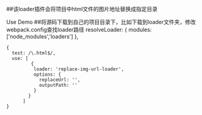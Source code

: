 ##该loader插件会将项目中html文件的图片地址替换成指定目录

Use Demo
##将源码下载到自己的项目目录下，比如下载到loader文件夹，修改webpack.config查找loader路径
resolveLoader: {
  modules: ['node_modules','loaders']
},

``` 在webpack.config配置文件中loader配置加上以下代码
{
  test: /\.html$/,
  use: [
         {
          loader: 'replace-img-url-loader',
          options: {
            replaceUrl: '',
            outputPath: ''
          }
        }
      ]
}
```
